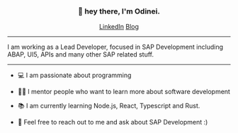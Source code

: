 <h3 align="center">👋 hey there, I'm Odinei.</h3>

<p align="center">
  <a href="https://www.linkedin.com/in/odinei/">LinkedIn</a>
  <a href="https://www.odinei.com.br">Blog</a>
</p>

---

I am working as a Lead Developer, focused in SAP Development including ABAP, UI5, APIs and many other SAP related stuff.

--- 

- :computer: I am passionate about programming
  
- :teacher: I mentor people who want to learn more about software development

- :books: I am currently learning Node.js, React, Typescript and Rust.

- 💬 Feel free to reach out to me and ask about SAP Development :)
